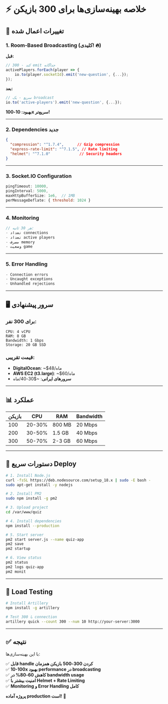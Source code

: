 # ⚡ خلاصه بهینه‌سازی‌ها برای 300 بازیکن

## 🎯 تغییرات اعمال شده

### 1. Room-Based Broadcasting (کلیدی! 🔥)

**قبل:**
```javascript
// کند - 300 emit جداگانه
activePlayers.forEach(player => {
    io.to(player.socketId).emit('new-question', {...});
});
```

**بعد:**
```javascript
// سریع - یک broadcast
io.to('active-players').emit('new-question', {...});
```

**بهبود: 10-100x سریع‌تر!**

---

### 2. Dependencies جدید

```json
{
  "compression": "^1.7.4",      // Gzip compression
  "express-rate-limit": "^7.1.5", // Rate limiting
  "helmet": "^7.1.0"             // Security headers
}
```

---

### 3. Socket.IO Configuration

```javascript
pingTimeout: 10000,
pingInterval: 5000,
maxHttpBufferSize: 1e6,  // 1MB
perMessageDeflate: { threshold: 1024 }
```

---

### 4. Monitoring

```javascript
// هر 30 ثانیه:
- تعداد connections
- تعداد active players
- مصرف memory
- وضعیت game
```

---

### 5. Error Handling

```javascript
- Connection errors
- Uncaught exceptions
- Unhandled rejections
```

---

## 🖥️ سرور پیشنهادی

### برای 300 نفر:
```
CPU: 4 vCPU
RAM: 8 GB
Bandwidth: 1 Gbps
Storage: 20 GB SSD
```

### قیمت تقریبی:
- **DigitalOcean**: ~$48/ماه
- **AWS EC2 (t3.large)**: ~$60/ماه  
- **سرورهای ایرانی**: ~$30-40/ماه

---

## 📊 عملکرد

| بازیکن | CPU    | RAM    | Bandwidth |
|--------|--------|--------|-----------|
| 100    | 20-30% | 800 MB | 20 Mbps   |
| 200    | 30-50% | 1.5 GB | 40 Mbps   |
| 300    | 50-70% | 2-3 GB | 60 Mbps   |

---

## 🚀 دستورات سریع Deploy

```bash
# 1. Install Node.js
curl -fsSL https://deb.nodesource.com/setup_18.x | sudo -E bash -
sudo apt-get install -y nodejs

# 2. Install PM2
sudo npm install -g pm2

# 3. Upload project
cd /var/www/quiz

# 4. Install dependencies
npm install --production

# 5. Start server
pm2 start server.js --name quiz-app
pm2 save
pm2 startup

# 6. View status
pm2 status
pm2 logs quiz-app
pm2 monit
```

---

## 🧪 Load Testing

```bash
# Install Artillery
npm install -g artillery

# Test با 300 connection
artillery quick --count 300 --num 10 http://your-server:3000
```

---

## ✅ نتیجه

با این بهینه‌سازی‌ها:

✅ **قابل handle کردن 300-500 بازیکن همزمان**  
✅ **10-100x بهبود performance در broadcasting**  
✅ **کاهش 60-80% در bandwidth usage**  
✅ **امنیت بیشتر با Helmet + Rate Limiting**  
✅ **Monitoring و Error Handling کامل**  

**پروژه آماده production است!** 🎉

